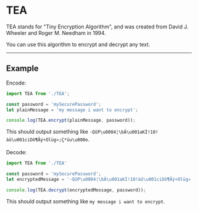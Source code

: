 # TEA

TEA stands for "Tiny Encryption Algorithm", and was created from David J. Wheeler and Roger M. Needham in 1994.

You can use this algorithm to encrypt and decrypt any text.

---

## Example

Encode:
```ts
import TEA from './TEA';

const password = 'mySecurePassword';
let plainMessage = 'my message i want to encrypt';

console.log(TEA.encrypt(plainMessage, password));
```

This should output something like `-QûP\u0004¦\bÂ\u001aKÍ!10!àö\u001ciDô¶Ãý÷Olüg»;Ç*üu\u000e`.

Decode:
```ts
import TEA from './TEA'

const password = 'mySecurePassword';
let encryptedMessage = '-QûP\u0004¦\bÂ\u001aKÍ!10!àö\u001ciDô¶Ãý÷Olüg»;Ç*üu\u000e';

console.log(TEA.decrypt(encryptedMessage, password));
```

This should output something like `my message i want to encrypt`.
